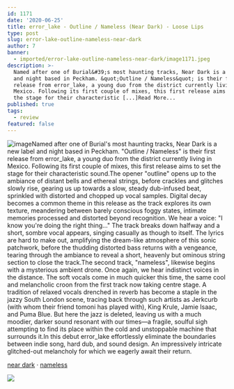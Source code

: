 ```yaml
---
id: 1171
date: '2020-06-25'
title: error_lake - Outline / Nameless (Near Dark) - Loose Lips
type: post
slug: error-lake-outline-nameless-near-dark
author: 7
banner:
  - imported/error-lake-outline-nameless-near-dark/image1171.jpeg
description: >-
  Named after one of Burial&#39;s most haunting tracks, Near Dark is a new label
  and night based in Peckham. &quot;Outline / Nameless&quot; is their first
  release from error_lake, a young duo from the district currently living in
  Mexico. Following its first couple of mixes, this first release aims to set
  the stage for their characteristic [...]Read More...
published: true
tags:
  - review
featured: false
---
```

![image](../imported/error-lake-outline-nameless-near-dark/image1171.jpeg)Named after one of Burial's most haunting tracks, Near Dark is a new label and night based in Peckham. "Outline / Nameless" is their first release from error\_lake, a young duo from the district currently living in Mexico. Following its first couple of mixes, this first release aims to set the stage for their characteristic sound.The opener "outline" opens up to the ambiance of distant bells and ethereal strings, before crackles and glitches slowly rise, gearing us up towards a slow, steady dub-infused beat, sprinkled with distorted and chopped up vocal samples. Digital decay becomes a common theme in this release as the track explores its own texture, meandering between barely conscious foggy states, intimate memories processed and distorted beyond recognition. We hear a voice: "I know you're doing the right thing…" The track breaks down halfway and a short, sombre vocal appears, singing casually as though to itself. The lyrics are hard to make out, amplifying the dream-like atmosphere of this sonic patchwork, before the thudding distorted bass returns with a vengeance, tearing through the ambiance to reveal a short, heavenly but ominous string section to close the track.The second track, "nameless", likewise begins with a mysterious ambient drone. Once again, we hear indistinct voices in the distance. The soft vocals come in much quicker this time, the same cool and melancholic croon from the first track now taking centre stage. A tradition of relaxed vocals drenched in reverb has become a staple in the jazzy South London scene, tracing back through such artists as Jerkcurb (with whom their friend tomoni has played with), King Krule, Jamie Isaac, and Puma Blue. But here the jazz is deleted, leaving us with a much moodier, darker sound resonant with our times—a fragile, soulful sigh attempting to find its place within the cold and unstoppable machine that surrounds it.In this debut error\_lake effortlessly eliminate the boundaries between indie song, hard dub, and sound design. An impressively intricate glitched-out melancholy for which we eagerly await their return.

[near dark](https://soundcloud.com/neardarkldn "near dark") · [nameless](https://soundcloud.com/neardarkldn/nameless "nameless")

![](/wp-content/uploads/live/img/wysiwyg/5eec93f633b63.jpg)